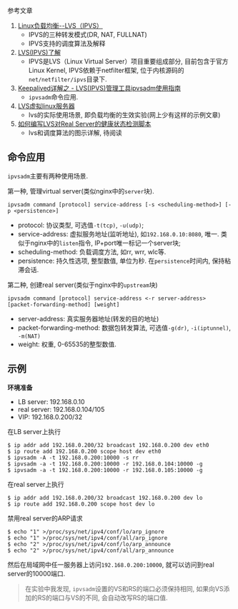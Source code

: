 参考文章

1. [Linux负载均衡--LVS（IPVS）](https://www.cnblogs.com/lipengxiang2009/p/7349271.html)
    - IPVS的三种转发模式(DR, NAT, FULLNAT)
    - IPVS支持的调度算法及解释
2. [LVS(IPVS)了解](https://www.cnblogs.com/aguncn/p/10533822.html)
    - IPVS是LVS（Linux Virtual Server）项目重要组成部分, 目前包含于官方Linux Kernel, IPVS依赖于netfilter框架, 位于内核源码的`net/netfilter/ipvs`目录下.
3. [Keepalived详解之 - LVS(IPVS)管理工具ipvsadm使用指南](https://www.cnblogs.com/dspace/p/9706436.html)
    - `ipvsadm`命令应用.
4. [LVS虚拟linux服务器](https://blog.csdn.net/qq_43141726/article/details/100544838)
    - lvs的实际使用场景, 即负载均衡的生效实验(网上少有这样的示例文章)
5. [如何编写LVS对Real Server的健康状态检测脚本](https://www.cnblogs.com/xiaocen/p/3709869.html)
    - lvs和调度算法的图示详解, 待阅读

## 命令应用

`ipvsadm`主要有两种使用场景.

第一种, 管理virtual server(类似nginx中的`server`块).

```
ipvsadm command [protocol] service-address [-s <scheduling-method>] [-p <persistence>]
```

- protocol: 协议类型, 可选值`-t(tcp)`, `-u(udp)`;
- service-address: 虚拟服务地址(监听地址), 如`192.168.0.10:8080`, 唯一. 类似于nginx中的`listen`指令, IP+port唯一标记一个server块;
- scheduling-method: 负载调度方法, 如rr, wrr, wlc等.
- persistence: 持久性选项, 整型数值, 单位为秒. 在`persistence`时间内, 保持粘滞会话.

第二种, 创建real server(类似于nginx中的`upstream`块)

```
ipvsadm command [protocol] service-address <-r server-address> [packet-forwarding-method] [weight]
```

- server-address: 真实服务器地址(转发的目的地址)
- packet-forwarding-method: 数据包转发算法, 可选值`-g(dr)`, `-i(iptunnel)`, `-m(NAT)`
- weight: 权重, 0-65535的整型数值.

## 示例

**环境准备**

- LB server: 192.168.0.10
- real server: 192.168.0.104/105
- VIP: 192.168.0.200/32


在LB server上执行

```
$ ip addr add 192.168.0.200/32 broadcast 192.168.0.200 dev eth0
$ ip route add 192.168.0.200 scope host dev eth0
$ ipvsadm -A -t 192.168.0.200:10000 -s rr
$ ipvsadm -a -t 192.168.0.200:10000 -r 192.168.0.104:10000 -g
$ ipvsadm -a -t 192.168.0.200:10000 -r 192.168.0.105:10000 -g
```

在real server上执行

```
$ ip addr add 192.168.0.200/32 broadcast 192.168.0.200 dev lo
$ ip route add 192.168.0.200 scope host dev lo
```


禁用real server的ARP请求

```
$ echo "1" >/proc/sys/net/ipv4/conf/lo/arp_ignore
$ echo "1" >/proc/sys/net/ipv4/conf/all/arp_ignore
$ echo "2" >/proc/sys/net/ipv4/conf/lo/arp_announce
$ echo "2" >/proc/sys/net/ipv4/conf/all/arp_announce
```

然后在局域网中任一服务器上访问`192.168.0.200:10000`, 就可以访问到real server的10000端口.

> 在实验中我发现, `ipvsadm`设置的VS和RS的端口必须保持相同, 如果向VS添加的RS的端口与VS的不同, 会自动改写RS的端口值.

